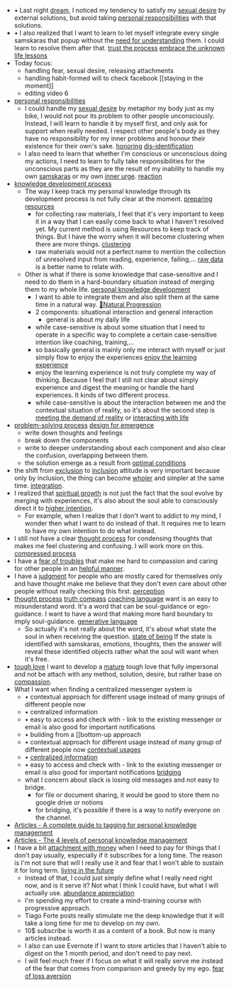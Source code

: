 - •	Last night [dream](<dream.md>), I noticed my tendency to satisfy my [sexual desire](<sexual desire.md>) by external solutions, but avoid taking [personal responsibilities](<personal responsibilities.md>) with that solutions.
- •	I also realized that I want to learn to let myself integrate every single samskaras that popup without the [need for understanding](<need for understanding.md>) them. I could learn to resolve them after that. [trust the process](<trust the process.md>) [embrace the unknown](<embrace the unknown.md>) [life lessons](<life lessons.md>)
- Today focus:
    - handling fear, sexual desire, releasing attachments
    - handling habit-formed will to check facebook [[staying in
the moment]]
    - editing video 6
- [personal responsibilities](<personal responsibilities.md>)
    - I could handle my [sexual desire](<sexual desire.md>) by metaphor my body just
as my bike, I would not pour its problem to other people unconsciously.
Instead, I will learn to handle it by myself first, and only ask for support
when really needed. I respect other people's body as they have no
responsibility for my inner problems and honour their existence for their own's
sake. [honoring](<honoring.md>) [dis-identification](<dis-identification.md>)
    - I also need to learn that whether I'm conscious or
unconscious doing my actions, I need to learn to fully take responsibilities
for the unconscious parts as they are the result of my inability to handle my
own [samskaras](<samskaras.md>) or my own [inner urge](<inner urge.md>). [reaction](<reaction.md>)
- [knowledge development process](<knowledge development process.md>)
    - The way I keep track my personal knowledge through its development process is not fully clear at the moment. [preparing resources](<preparing resources.md>)
        - for collecting raw materials, I feel that it's very important to keep it in a way that I can easily come back to what I haven't resolved yet. My current method is using Resources to keep track of things. But I have the worry when it will become clustering when there are more things. [clustering](<clustering.md>)
        - raw materials would not a perfect name to mention the collection of unresolved input from reading, experience, failing,... [raw data](<raw data.md>) is a better name to relate with.
    - Other is what if there is some knowledge that case-sensitive and I need to do them in a hard-boundary situation instead of merging them to my whole life. [personal knowledge development](<personal knowledge development.md>)
        - I want to able to integrate them and also split them at the same time in a natural way. [🌱Natural Progression](<🌱Natural Progression.md>)
        - 2 components: situational interaction and general interaction
            - general is about my daily life
        - while case-sensitive is about some situation that I need to operate in a specific way to complete a certain case-sensitive intention like coaching, training,...
        - so basically general is mainly only me interact with myself or just simply flow to enjoy the experiences [enjoy the learning experience](<enjoy the learning experience.md>)
        - enjoy the learning experience is not truly complete my way of thinking. Because I feel that I still not clear about simply experience and digest the meaning or handle the hard experiences. It kinds of two different process.
        - while case-sensitive is about the interaction between me and the contextual situation of reality, so it's about the second step is [meeting the demand of reality](<meeting the demand of reality.md>) or [interacting with life](<interacting with life.md>)
- [problem-solving process](<problem-solving process.md>) [design for emergence](<design for emergence.md>)
    - write down thoughts and feelings
    - break down the components
    - write to deeper understanding about each component and also
clear the confusion, overlapping between them.
    - the solution emerge as a result from [optimal conditions](<optimal conditions.md>)
- the shift from [exclusion](<exclusion.md>) to [inclusion](<inclusion.md>) attitude is very important because only by inclusion, the thing can become [wholer](<wholer.md>) and simpler at the same time. [integration](<integration.md>).
- I realized that [spiritual growth](<spiritual growth.md>) is not just the fact that the soul evolve by merging with experiences, it's also about the soul able to consciously direct it to [higher intention](<higher intention.md>).
    - For example, when I realize that I don't want to addict to my mind, I wonder then what I want to do instead of that. It requires me to learn to have my own intention to do what instead.
- I still not have a clear [thought process](<thought process.md>) for condensing
thoughts that makes me feel clustering and confusing. I will work more on this.
[compressed process](<compressed process.md>)
- I have a [fear of troubles](<fear of troubles.md>) that make me hard to
compassion and caring for other people in an [helpful manner](<helpful manner.md>).
- I have a [judgment](<judgment.md>) for people who are mostly cared for
themselves only and have thought make me believe that they don't even care
about other people without really checking this first. [perception](<perception.md>)
- [thought process](<thought process.md>) [truth compass](<truth compass.md>) [coaching language](<coaching language.md>) want is an easy to misunderstand word. It's a word that can be soul-guidance or ego-guidance. I want to have a word that making more hard boundary to imply soul-guidance. [generative language](<generative language.md>)
    - So actually it's not really about the word, it's about what state the soul in when receiving the question. [state of being](<state of being.md>) If the state is identified with samskaras, emotions, thoughts, then the answer will reveal these identified objects rather what the soul will want when it's free.
- [tough love](<tough love.md>) I want to develop a [mature](<mature.md>) tough love that fully impersonal and not be attach with any method, solution, desire, but rather base on [compassion](<compassion.md>).
- What I want when finding a centralized messenger system is
    - •	contextual approach for different usage instead of many groups of different people now
    - •	centralized information
    - •	easy to access and check with - link to the existing messenger or email is also good for important notifications
    - •	building from a [[bottom-up approach
    - •	contextual approach for different usage instead of many group of different people now [contextual usages](<contextual usages.md>)
    - •	[centralized information](<centralized information.md>)
    - •	easy to access and check with - link to the existing messenger or email is also good for important notifications [bridging](<bridging.md>)
    - what I concern about slack is losing old messages and not easy to bridge.
        - for file or document sharing, it would be good to store them no google drive or notions
        - for bridging, it's possible if there is a way to notify everyone on the channel.
- [Articles - A complete guide to tagging for personal knowledge management](<Articles - A complete guide to tagging for personal knowledge management.md>)
- [Articles - The 4 levels of personal knowledge management](<Articles - The 4 levels of personal knowledge management.md>)
- I have a bit [attachment with money](<attachment with money.md>) when I need to pay
for things that I don't pay usually, especially if it subscribes for a long
time. The reason is I'm not sure that will I really use it and fear that I
won't able to sustain it for long term. [living in the future](<living in the future.md>)
    - Instead of that, I could just simply define what I really
need right now, and is it serve it? Not what I think I could have, but what I
will actually use. [abundance appreciation](<abundance appreciation.md>)
    - I'm spending my effort to create a mind-training course with
progressive approach.
    - Tiago Forte posts really stimulate me the deep knowledge
that it will take a long time for me to develop on my own.
    - 10$ subscribe is worth it as a content of a book. But now is
many articles instead.
    - I also can use Evernote if I want to store articles that I
haven't able to digest on the 1 month period, and don't need to pay next.
    - I will feel much freer if I focus on what it will really
serve me instead of the fear that comes from comparison and greedy by my ego.
[fear of loss aversion](<fear of loss aversion.md>)

